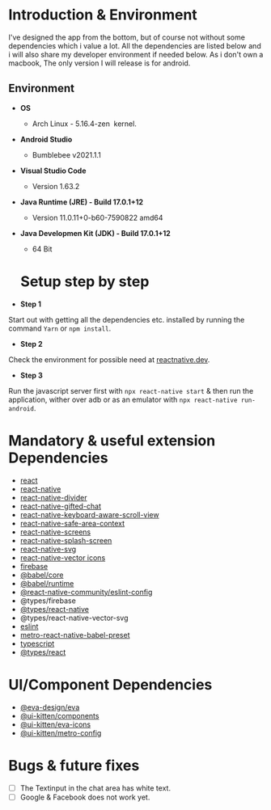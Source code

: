 # Introduction & Environment

I've designed the app from the bottom, but of course not without some dependencies which i value a lot. All the dependencies are listed below and i will also share my developer environment if needed below. As i don't own a macbook, The only version I will release is for android.

## Environment

- **OS**
    
    - Arch Linux - 5.16.4-zen  kernel.
- **Android Studio**
    
    - Bumblebee v2021.1.1
- **Visual Studio Code**
    
    - Version 1.63.2
- **Java Runtime (JRE) - Build 17.0.1+12**
    
    - Version 11.0.11+0-b60-7590822 amd64
- **Java Developmen Kit (JDK) - Build 17.0.1+12**
    
    - 64 Bit
    
    # Setup step by step

- **Step 1**

Start out with getting all the dependencies etc. installed by running the command `Yarn` or `npm install`.

- **Step 2**

Check the environment for possible need at [reactnative.dev](https://reactnative.dev/docs/environment-setup).

- **Step 3**

Run the javascript server first with `npx react-native start` & then run the application, wither over adb or as an emulator with `npx react-native run-android`.

# Mandatory & useful extension Dependencies

- [react](https://www.npmjs.com/package/react)
- [react-native](https://www.npmjs.com/package/react-native)
- [react-native-divider](https://www.npmjs.com/package/react-native-divider)
- [react-native-gifted-chat](https://www.npmjs.com/package/react-native-gifted-chat)
- [react-native-keyboard-aware-scroll-view](https://www.npmjs.com/package/react-native-keyboard-aware-scroll-view)
- [react-native-safe-area-context](https://www.npmjs.com/package/react-native-safe-area-context)
- [react-native-screens](https://www.npmjs.com/package/react-native-screens)
- [react-native-splash-screen](https://www.npmjs.com/package/react-native-splash-screen)
- [react-native-svg](https://www.npmjs.com/package/react-native-svg)
- [react-native-vector icons](https://www.npmjs.com/package/react-native-vector-icons)
- [firebase](https://www.npmjs.com/package/firebase)
- [@babel/core](https://www.npmjs.com/package/@babel/core)
- [@babel/runtime](https://www.npmjs.com/package/@babel/runtime)
- [@react-native-community/eslint-config](https://www.npmjs.com/package/@react-native-community/eslint-config)
- @types/firebase
- [@types/react-native](https://www.npmjs.com/package/@types/react-native)
- @types/react-native-vector-svg
- [eslint](https://www.npmjs.com/package/eslint)
- [metro-react-native-babel-preset](https://www.npmjs.com/package/metro-react-native-babel-preset)
- [typescript](https://www.npmjs.com/package/typescript)
- [@types/react](https://www.npmjs.com/package/@types/react)

# UI/Component Dependencies

- [@eva-design/eva](https://www.npmjs.com/package/@eva-design/eva)
- [@ui-kitten/components](https://www.npmjs.com/package/@ui-kitten/components)
- [@ui-kitten/eva-icons](https://www.npmjs.com/package/@ui-kitten/eva-icons)
- [@ui-kitten/metro-config](https://www.npmjs.com/package/@ui-kitten/metro-config)

# Bugs & future fixes

- [ ] The Textinput in the chat area has white text.
- [ ] Google & Facebook does not work yet.
